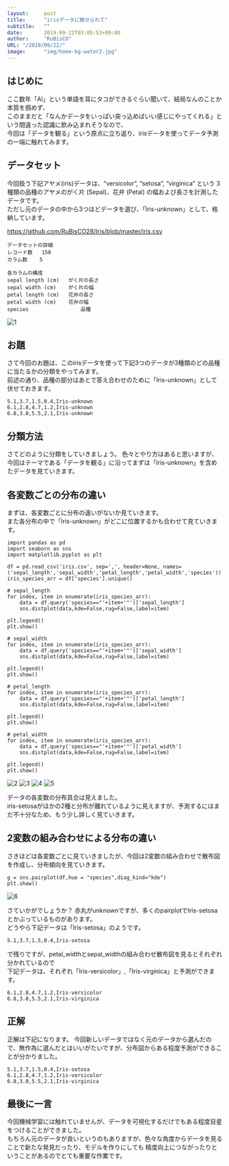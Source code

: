 ```yaml
---
layout:     post 
title:      "irisデータに魅せられて"
subtitle:   ""
date:       2019-09-22T03:05:53+09:00
author:     "RuBisCO"
URL: "/2019/09/22/"
image:      "img/home-bg-water2.jpg"
---
```


## はじめに
ここ数年「AI」という単語を耳にタコができるぐらい聞いて、結局なんのことか本質を掴めず、  
このままだと「なんかデータをいっぱい突っ込めばいい感じにやってくれる」という間違った認識に飲み込まれそうなので、  
今回は「データを観る」という原点に立ち返り、irisデータを使ってデータ予測の一端に触れてみます。

## データセット
今回扱う下記アヤメ(iris)データは、“versicolor”, “setosa”, “virginica” という 3 種類の品種のアヤメのがく片 (Sepal)、花弁 (Petal) の幅および長さを計測したデータです。  
ただし元のデータの中から3つほどデータを選び、「Iris-unknown」として、格納しています。

https://github.com/RuBisCO28/Iris/blob/master/iris.csv

```
データセットの詳細
レコード数 	150
カラム数 	5

各カラムの構成
sepal length (cm) 	がく片の長さ
sepal width (cm) 	がく片の幅
petal length (cm) 	花弁の長さ
petal width (cm) 	花弁の幅
species                 品種
```

![1](/img/iris/1.png)

## お題
さて今回のお題は、このirisデータを使って下記3つのデータが3種類のどの品種に当たるかの分類をやってみます。  
前述の通り、品種の部分はあとで答え合わせのために「Iris-unknown」として伏せておきます。

```
5.1,3.7,1.5,0.4,Iris-unknown
6.1,2.8,4.7,1.2,Iris-unknown
6.8,3.0,5.5,2.1,Iris-unknown
```

## 分類方法
さてどのように分類をしていきましょう。
色々とやり方はあると思いますが、今回はテーマである「データを観る」に沿ってまずは「Iris-unknown」を含めたデータを見ていきます。

## 各変数ごとの分布の違い
まずは、各変数ごとに分布の違いがないか見ていきます。  
また各分布の中で「Iris-unknown」がどこに位置するかも合わせて見ていきます。

```
import pandas as pd
import seaborn as sns
import matplotlib.pyplot as plt

df = pd.read_csv('iris.csv', sep=',', header=None, names=('sepal_length','sepal_width','petal_length','petal_width','species'))
iris_species_arr = df['species'].unique()

# sepal_length
for index, item in enumerate(iris_species_arr):
    data = df.query('species=="'+item+'"')['sepal_length']
    sns.distplot(data,kde=False,rug=False,label=item)

plt.legend()
plt.show()

# sepal_width
for index, item in enumerate(iris_species_arr):
    data = df.query('species=="'+item+'"')['sepal_width']
    sns.distplot(data,kde=False,rug=False,label=item)

plt.legend()
plt.show()

# petal_length
for index, item in enumerate(iris_species_arr):
    data = df.query('species=="'+item+'"')['petal_length']
    sns.distplot(data,kde=False,rug=False,label=item)

plt.legend()
plt.show()

# petal_width
for index, item in enumerate(iris_species_arr):
    data = df.query('species=="'+item+'"')['petal_width']
    sns.distplot(data,kde=False,rug=False,label=item)

plt.legend()
plt.show()
```

![2](/img/iris/sepal_length.png)
![3](/img/iris/sepal_width.png)
![4](/img/iris/petal_length.png)
![5](/img/iris/petal_width.png)

データの各変数の分布具合は見えました。  
iris-setosaがほかの2種と分布が離れているように見えますが、予測するにはまだ不十分なため、もう少し詳しく見ていきます。

## 2変数の組み合わせによる分布の違い
さきほどは各変数ごとに見ていきましたが、今回は2変数の組み合わせで散布図を作成し、分布傾向を見ていきます。

```
g = sns.pairplot(df,hue = "species",diag_kind="kde")
plt.show()
```

![6](/img/iris/pairplot.png)

さていかがでしょうか？
赤丸がunknownですが、多くのpairplotでIris-setosaとかぶっているものがあります。  
どうやら下記データは「Iris-setosa」のようです。

```
5.1,3.7,1.5,0.4,Iris-setosa
```

で残りですが、petal_widthとsepal_widthの組み合わせ散布図を見るとそれぞれ分かれているので  
下記データは、それぞれ「Iris-versicolor」,「Iris-virginica」と予測ができます。

```
6.1,2.8,4.7,1.2,Iris-versicolor
6.8,3.0,5.5,2.1,Iris-virginica
```

## 正解
正解は下記になります。
今回新しいデータではなく元のデータから選んだので、無作為に選んだとはいいがたいですが、分布図からある程度予測ができることが分かりました。
```
5.1,3.7,1.5,0.4,Iris-setosa
6.1,2.8,4.7,1.2,Iris-versicolor
6.8,3.0,5.5,2.1,Iris-virginica
```

##  最後に一言
今回機械学習には触れていませんが、データを可視化するだけでもある程度目星をつけることができました。  
もちろん元のデータが良いというのもありますが、色々な角度からデータを見ることで新たな発見だったり、モデルを作りにしても 精度向上につながったりということがあるのでとても重要な作業です。  
